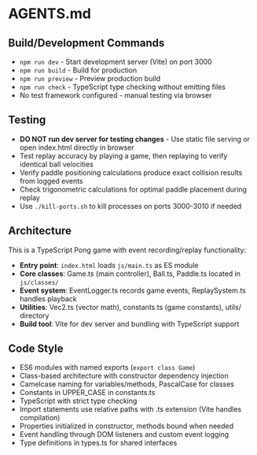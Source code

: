 # AGENTS.md

## Build/Development Commands
- `npm run dev` - Start development server (Vite) on port 3000
- `npm run build` - Build for production
- `npm run preview` - Preview production build
- `npm run check` - TypeScript type checking without emitting files
- No test framework configured - manual testing via browser

## Testing
- **DO NOT run dev server for testing changes** - Use static file serving or open index.html directly in browser
- Test replay accuracy by playing a game, then replaying to verify identical ball velocities
- Verify paddle positioning calculations produce exact collision results from logged events
- Check trigonometric calculations for optimal paddle placement during replay
- Use `./kill-ports.sh` to kill processes on ports 3000-3010 if needed

## Architecture
This is a TypeScript Pong game with event recording/replay functionality:
- **Entry point**: `index.html` loads `js/main.ts` as ES module
- **Core classes**: Game.ts (main controller), Ball.ts, Paddle.ts located in `js/classes/`
- **Event system**: EventLogger.ts records game events, ReplaySystem.ts handles playback
- **Utilities**: Vec2.ts (vector math), constants.ts (game constants), utils/ directory
- **Build tool**: Vite for dev server and bundling with TypeScript support

## Code Style
- ES6 modules with named exports (`export class Game`)
- Class-based architecture with constructor dependency injection
- Camelcase naming for variables/methods, PascalCase for classes
- Constants in UPPER_CASE in constants.ts
- TypeScript with strict type checking
- Import statements use relative paths with .ts extension (Vite handles compilation)
- Properties initialized in constructor, methods bound when needed
- Event handling through DOM listeners and custom event logging
- Type definitions in types.ts for shared interfaces
